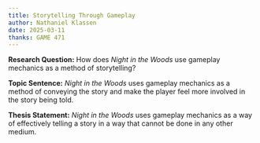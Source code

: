 ```yaml
---
title: Storytelling Through Gameplay
author: Nathaniel Klassen
date: 2025-03-11
thanks: GAME 471
---
```


**Research Question:** How does *Night in the Woods* use gameplay mechanics as a method of storytelling?

**Topic Sentence:** *Night in the Woods* uses gameplay mechanics as a method of conveying the story and make the player feel more involved in the story being told.

**Thesis Statement:** *Night in the Woods* uses gameplay mechanics as a way of effectively telling a story in a way that cannot be done in any other medium.
